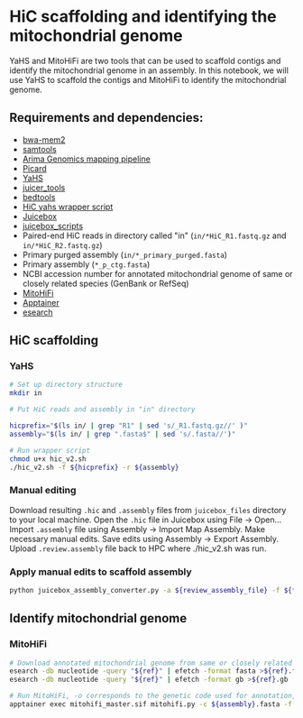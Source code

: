 # HiC scaffolding and identifying the mitochondrial genome

YaHS and MitoHiFi are two tools that can be used to scaffold contigs and identify the mitochondrial genome in an assembly. In this notebook, we will use YaHS to scaffold the contigs and MitoHiFi to identify the mitochondrial genome.

## Requirements and dependencies:

- [bwa-mem2](https://github.com/bwa-mem2/bwa-mem2)
- [samtools](http://www.htslib.org)
- [Arima Genomics mapping pipeline](https://github.com/ArimaGenomics/mapping_pipeline)
- [Picard](https://broadinstitute.github.io/picard/) 
- [YaHS](https://github.com/c-zhou/yahs)
- [juicer_tools](https://github.com/aidenlab/juicer)
- [bedtools](https://bedtools.readthedocs.io/en/latest/)
- [HiC yahs wrapper script](hic_v2.sh)
- [Juicebox](https://github.com/aidenlab/Juicebox)
- [juicebox_scripts](https://github.com/phasegenomics/juicebox_scripts)
- Paired-end HiC reads in directory called "in" (`in/*HiC_R1.fastq.gz` and `in/*HiC_R2.fastq.gz`)
- Primary purged assembly (`in/*_primary_purged.fasta`)
- Primary assembly (`*_p_ctg.fasta`)
- NCBI accession number for annotated mitochondrial genome of same or closely related species (GenBank or RefSeq) 
- [MitoHiFi](https://github.com/marcelauliano/MitoHiFi)
- [Apptainer](https://apptainer.org) 
- [esearch](https://www.nlm.nih.gov/dataguide/edirect/documentation.html)


## HiC scaffolding

### YaHS

```bash
# Set up directory structure
mkdir in

# Put HiC reads and assembly in "in" directory

hicprefix="$(ls in/ | grep "R1" | sed 's/_R1.fastq.gz//' )"
assembly="$(ls in/ | grep ".fasta$" | sed 's/.fasta//')"

# Run wrapper script
chmod u+x hic_v2.sh
./hic_v2.sh -f ${hicprefix} -r ${assembly} 
```

### Manual editing

Download resulting `.hic` and `.assembly` files from `juicebox_files` directory to your local machine.
Open the `.hic` file in Juicebox using File -> Open...
Import `.assembly` file using Assembly -> Import Map Assembly.
Make necessary manual edits.
Save edits using Assembly -> Export Assembly.
Upload `.review.assembly` file back to HPC where ./hic_v2.sh was run.

### Apply manual edits to scaffold assembly

```bash
python juicebox_assembly_converter.py -a ${review_assembly_file} -f ${*_noec_converted.fasta} -p ${prefix} -s 
```
## Identify mitochondrial genome

### MitoHiFi

```bash
# Download annotated mitochondrial genome from same or closely related species
esearch -db nucleotide -query "${ref}" | efetch -format fasta >${ref}.fasta
esearch -db nucleotide -query "${ref}" | efetch -format gb >${ref}.gb

# Run MitoHiFi, -o corresponds to the genetic code used for annotation, 5 = The Invertebrate Mitochondrial Code 
apptainer exec mitohifi_master.sif mitohifi.py -c ${assembly}.fasta -f ${ref}.fasta -g ${ref}.gb -t 48 -o 5 
```
